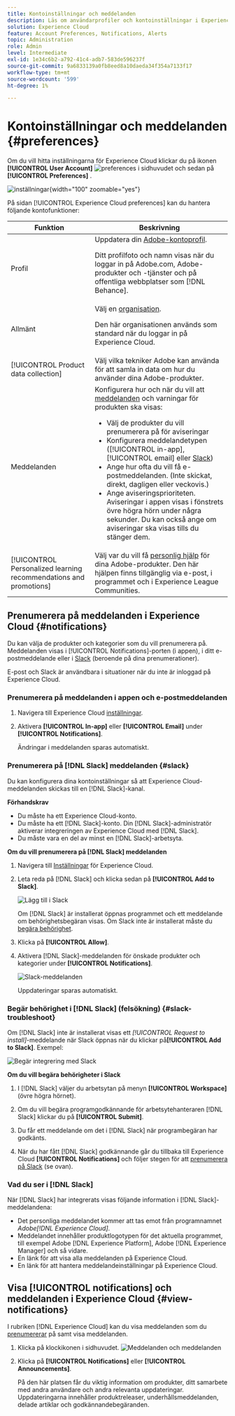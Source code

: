 ```yaml
---
title: Kontoinställningar och meddelanden
description: Läs om användarprofiler och kontoinställningar i Experience Cloud. Prenumerera på produktmeddelanden för e-post och  [!DNL Slack] och konfigurera produktaviseringar.
solution: Experience Cloud
feature: Account Preferences, Notifications, Alerts
topic: Administration
role: Admin
level: Intermediate
exl-id: 1e34c6b2-a792-41c4-adb7-583de596237f
source-git-commit: 9a6833139a0fb8eed8a10daeda34f354a7133f17
workflow-type: tm+mt
source-wordcount: '599'
ht-degree: 1%

---
```


# Kontoinställningar och meddelanden {#preferences}

Om du vill hitta inställningarna för Experience Cloud klickar du på ikonen **[!UICONTROL User Account]** ![preferences](../assets/preferences-icon-sm.png) i sidhuvudet och sedan på **[!UICONTROL Preferences]** .

![inställningar](../assets/preferences-navigation.png){width="100" zoomable="yes"}

På sidan [!UICONTROL Experience Cloud preferences] kan du hantera följande kontofunktioner:

| Funktion | Beskrivning |
|--- |--- |
| Profil | Uppdatera din [Adobe-kontoprofil](https://account.adobe.com/profile). <p>Ditt profilfoto och namn visas när du loggar in på Adobe.com, Adobe-produkter och -tjänster och på offentliga webbplatser som [!DNL Behance]. |
| Allmänt | Välj en [organisation](../administration/organizations.md).<p>Den här organisationen används som standard när du loggar in på Experience Cloud. |
| [!UICONTROL Product data collection] | Välj vilka tekniker Adobe kan använda för att samla in data om hur du använder dina Adobe-produkter. |
| Meddelanden | Konfigurera hur och när du vill att [meddelanden](#subscribe-to-notifications-in-experience-cloud) och varningar för produkten ska visas: <ul><li>Välj de produkter du vill prenumerera på för aviseringar</li><li>Konfigurera meddelandetypen ([!UICONTROL in-app], [!UICONTROL email] eller [Slack](#slack-notifications))</li><li>Ange hur ofta du vill få e-postmeddelanden. (Inte skickat, direkt, dagligen eller veckovis.)</li><li>Ange aviseringsprioriteten. Aviseringar i appen visas i fönstrets övre högra hörn under några sekunder. Du kan också ange om aviseringar ska visas tills du stänger dem.</li></ul> |
| [!UICONTROL Personalized learning recommendations and promotions] | Välj var du vill få [personlig hjälp](personalized-learning.md) för dina Adobe-produkter. Den här hjälpen finns tillgänglig via e-post, i programmet och i Experience League Communities. |

## Prenumerera på meddelanden i Experience Cloud {#notifications}

Du kan välja de produkter och kategorier som du vill prenumerera på. Meddelanden visas i [!UICONTROL Notifications]-porten (i appen), i ditt e-postmeddelande eller i [Slack](#slack-notifications) (beroende på dina prenumerationer).

E-post och Slack är användbara i situationer när du inte är inloggad på Experience Cloud.

### Prenumerera på meddelanden i appen och e-postmeddelanden

1. Navigera till Experience Cloud [inställningar](https://experience.adobe.com/preferences).

1. Aktivera **[!UICONTROL In-app]** eller **[!UICONTROL Email]** under **[!UICONTROL Notifications]**.

   Ändringar i meddelanden sparas automatiskt.

### Prenumerera på [!DNL Slack] meddelanden {#slack}

Du kan konfigurera dina kontoinställningar så att Experience Cloud-meddelanden skickas till en [!DNL Slack]-kanal.

**Förhandskrav**

* Du måste ha ett Experience Cloud-konto.
* Du måste ha ett [!DNL Slack]-konto. Din [!DNL Slack]-administratör aktiverar integreringen av Experience Cloud med [!DNL Slack].
* Du måste vara en del av minst en [!DNL Slack]-arbetsyta.

**Om du vill prenumerera på [!DNL Slack] meddelanden**

1. Navigera till [Inställningar](https://experience.adobe.com/preferences) för Experience Cloud.

1. Leta reda på [!DNL Slack] och klicka sedan på **[!UICONTROL Add to Slack]**.

   ![Lägg till i Slack](../assets/add-to-slack.png)

   Om [!DNL Slack] är installerat öppnas programmet och ett meddelande om behörighetsbegäran visas. Om Slack inte är installerat måste du [begära behörighet](#slack-troubleshoot).

1. Klicka på **[!UICONTROL Allow]**.

1. Aktivera [!DNL Slack]-meddelanden för önskade produkter och kategorier under **[!UICONTROL Notifications]**.

   ![Slack-meddelanden](../assets/slack.png)

   Uppdateringar sparas automatiskt.

### Begär behörighet i [!DNL Slack] (felsökning) {#slack-troubleshoot}

Om [!DNL Slack] inte är installerat visas ett _[!UICONTROL Request to install]_-meddelande när Slack öppnas när du klickar på&#x200B;**[!UICONTROL Add to Slack]**. Exempel:

![Begär integrering med Slack](../assets/slack-workspace.png)

**Om du vill begära behörigheter i Slack**

1. I [!DNL Slack] väljer du arbetsytan på menyn **[!UICONTROL Workspace]** (övre högra hörnet).

1. Om du vill begära programgodkännande för arbetsytehanteraren [!DNL Slack] klickar du på **[!UICONTROL Submit]**.

1. Du får ett meddelande om det i [!DNL Slack] när programbegäran har godkänts.

1. När du har fått [!DNL Slack] godkännande går du tillbaka till Experience Cloud **[!UICONTROL Notifications]** och följer stegen för att [prenumerera på Slack](#slack-notifications) (se ovan).

### Vad du ser i [!DNL Slack]

När [!DNL Slack] har integrerats visas följande information i [!DNL Slack]-meddelandena:

* Det personliga meddelandet kommer att tas emot från programnamnet _Adobe[!DNL Experience Cloud]_.
* Meddelandet innehåller produktlogotypen för det aktuella programmet, till exempel Adobe [!DNL Experience Platform], Adobe [!DNL Experience Manager] och så vidare.
* En länk för att visa alla meddelanden på Experience Cloud.
* En länk för att hantera meddelandeinställningar på Experience Cloud.

## Visa [!UICONTROL notifications] och meddelanden i Experience Cloud {#view-notifications}

I rubriken [!DNL Experience Cloud] kan du visa meddelanden som du [prenumererar](#notifications) på samt visa meddelanden.

1. Klicka på klockikonen i sidhuvudet. ![Meddelanden och meddelanden](../assets/bell-icon.png)

1. Klicka på **[!UICONTROL Notifications]** eller **[!UICONTROL Announcements]**.

   På den här platsen får du viktig information om produkter, ditt samarbete med andra användare och andra relevanta uppdateringar. Uppdateringarna innehåller produktreleaser, underhållsmeddelanden, delade artiklar och godkännandebegäranden.

